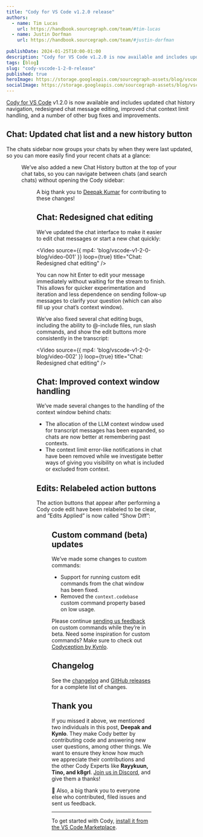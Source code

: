 ```yaml
---
title: "Cody for VS Code v1.2.0 release"
authors:
  - name: Tim Lucas
    url: https://handbook.sourcegraph.com/team/#tim-lucas
  - name: Justin Dorfman
    url: https://handbook.sourcegraph.com/team/#justin-dorfman
  
publishDate: 2024-01-25T10:00-01:00
description: "Cody for VS Code v1.2.0 is now available and includes updated chat history navigation, redesigned chat message editing, improved chat context limit handling, and a number of other bug fixes and improvements."
tags: [blog]
slug: "cody-vscode-1-2-0-release"
published: true
heroImage: https://storage.googleapis.com/sourcegraph-assets/blog/vscode-v1-2-0-blog/cody-vscode-1.2.0-og-image.png
socialImage: https://storage.googleapis.com/sourcegraph-assets/blog/vscode-v1-2-0-blog/cody-vscode-1.2.0-og-image.png
---
```


[Cody for VS Code](https://marketplace.visualstudio.com/items?itemName=sourcegraph.cody-ai) v1.2.0 is now available and includes updated chat history navigation, redesigned chat message editing, improved chat context limit handling, and a number of other bug fixes and improvements.

## Chat: Updated chat list and a new history button

The chats sidebar now groups your chats by when they were last updated, so you can more easily find your recent chats at a glance:

<Figure
  src="https://storage.googleapis.com/sourcegraph-assets/blog/vscode-v1-2-0-blog/image-001.png"
  alt="Cody v1.2.0: updated chat list and a new history button"
/>

We’ve also added a new Chat History button at the top of your chat tabs, so you can navigate between chats (and search chats) without opening the Cody sidebar:

<Figure
  src="https://storage.googleapis.com/sourcegraph-assets/blog/vscode-v1-2-0-blog/image-002.png"
  alt="Cody v1.2.0: Chat history"
/>

A big thank you to [Deepak Kumar](https://github.com/deepak2431) for contributing to these changes!

## Chat: Redesigned chat editing

We’ve updated the chat interface to make it easier to edit chat messages or start a new chat quickly:

<Video
  source={{
    mp4: 'blog/vscode-v1-2-0-blog/video-001'
  }}
  loop={true}
  title="Chat: Redesigned chat editing"
/>

You can now hit Enter to edit your message immediately without waiting for the stream to finish. This allows for quicker experimentation and iteration and less dependence on sending follow-up messages to clarify your question (which can also fill up your chat’s context window).

We’ve also fixed several chat editing bugs, including the ability to @-include files, run slash commands, and show the edit buttons more consistently in the transcript:

<Video
  source={{
    mp4: 'blog/vscode-v1-2-0-blog/video-002'
  }}
  loop={true}
  title="Chat: Redesigned chat editing"
/>

## Chat: Improved context window handling

We’ve made several changes to the handling of the context window behind chats:

* The allocation of the LLM context window used for transcript messages has been expanded, so chats are now better at remembering past contexts.
* The context limit error-like notifications in chat have been removed while we investigate better ways of giving you visibility on what is included or excluded from context.


## Edits: Relabeled action buttons

The action buttons that appear after performing a Cody code edit have been relabeled to be clear, and “Edits Applied” is now called “Show Diff”:

<Figure
  src="https://storage.googleapis.com/sourcegraph-assets/blog/vscode-v1-2-0-blog/image-003.png"
  alt="Cody v1.2.0: Clearer Edit action buttons"
/>

## Custom command (beta) updates

We’ve made some changes to custom commands:

* Support for running custom edit commands from the chat window has been fixed.
* Removed the `context.codebase` custom command property based on low usage.

Please continue [sending us feedback](https://github.com/sourcegraph/cody/issues/new?assignees=&labels=clients%2Fvscode%2Cfeedback&projects=sourcegraph%2F387&template=feedback.yml&title=feedback%3A+) on custom commands while they’re in beta. Need some inspiration for custom commands? Make sure to check out [Codyception by Kynlo](https://cody.kynlo.co.uk/).


## Changelog

See the [changelog](https://github.com/sourcegraph/cody/releases/tag/vscode-v1.2.0) and [GitHub releases](https://github.com/sourcegraph/cody/releases) for a complete list of changes.


## Thank you

If you missed it above, we mentioned two individuals in this post, **Deepak and Kynlo**. They make Cody better by contributing code and answering new user questions, ​​among other things. We want to ensure they know how much we appreciate their contributions and the other Cody Experts like **Rayykuun, Tino, and k8grl**. [Join us in Discord](https://discord.com/servers/sourcegraph-969688426372825169), and give them a thanks!

💖 Also, a big thank you to everyone else who contributed, filed issues and sent us feedback. 


<hr style={{marginTop:"2rem",marginBottom:"2rem"}} />

To get started with Cody, [install it from the VS Code Marketplace](https://marketplace.visualstudio.com/items?itemName=sourcegraph.cody-ai).
